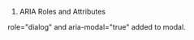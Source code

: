 1. ARIA Roles and Attributes

role="dialog" and aria-modal="true" added to modal.

<dialog> element used for modal where supported.

aria-current="step" added to active timeline marker.

aria-label and aria-labelledby applied where appropriate.

2. Focus Management

Focus trapped inside modal when open.

Focus returns to triggering timeline marker on close.

Modal open/close is announced by screen readers.

3. Keyboard Navigation

Timeline markers reachable via Tab and Arrow keys.

Modal closable with Esc key.

All interactive elements fully keyboard accessible.

4. Color Contrast

All text and interactive elements meet WCAG AA contrast ratio (≥4.5:1).

Hover and focus states verified.

5. WCAG Compliance

Perceivable: ARIA attributes, clear labels, sufficient contrast.

Operable: Keyboard navigation, focus management.

Understandable: Clear active states and feedback.

Robust: Semantic HTML and ARIA roles.

Testing Checklist

 Modal announced correctly by screen readers

 Focus trapped inside modal

 Focus returns to trigger on close

 Timeline markers navigable by Tab/Arrow keys

 Modal closable with Esc key

 Color contrast passes WCAG AA

 Active marker identified with aria-current

